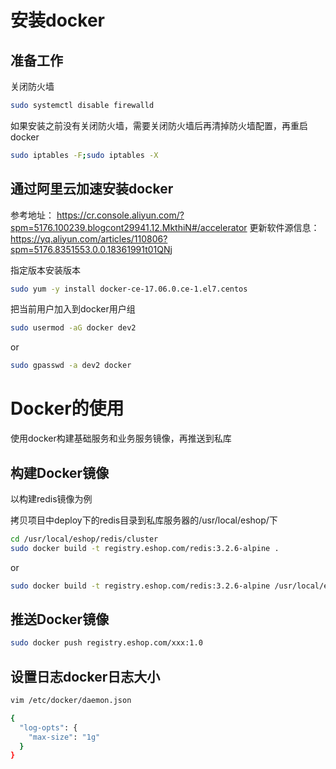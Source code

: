 安装docker
======

准备工作
------
关闭防火墙
```bash
sudo systemctl disable firewalld
```
如果安装之前没有关闭防火墙，需要关闭防火墙后再清掉防火墙配置，再重启docker
```bash
sudo iptables -F;sudo iptables -X
```

通过阿里云加速安装docker
------
参考地址： https://cr.console.aliyun.com/?spm=5176.100239.blogcont29941.12.MkthiN#/accelerator
更新软件源信息：https://yq.aliyun.com/articles/110806?spm=5176.8351553.0.0.18361991t01QNj

指定版本安装版本
```bash
sudo yum -y install docker-ce-17.06.0.ce-1.el7.centos
```

把当前用户加入到docker用户组
```bash
sudo usermod -aG docker dev2
```
or
```bash
sudo gpasswd -a dev2 docker
```


Docker的使用
======
使用docker构建基础服务和业务服务镜像，再推送到私库

构建Docker镜像
------
以构建redis镜像为例

拷贝项目中deploy下的redis目录到私库服务器的/usr/local/eshop/下
```Bash
cd /usr/local/eshop/redis/cluster
sudo docker build -t registry.eshop.com/redis:3.2.6-alpine .
```
or
```Bash
sudo docker build -t registry.eshop.com/redis:3.2.6-alpine /usr/local/eshop/redis/cluster
```

推送Docker镜像
------
```bash
sudo docker push registry.eshop.com/xxx:1.0
```

设置日志docker日志大小
------
```bash
vim /etc/docker/daemon.json

{
  "log-opts": {
    "max-size": "1g"
  }
}
```